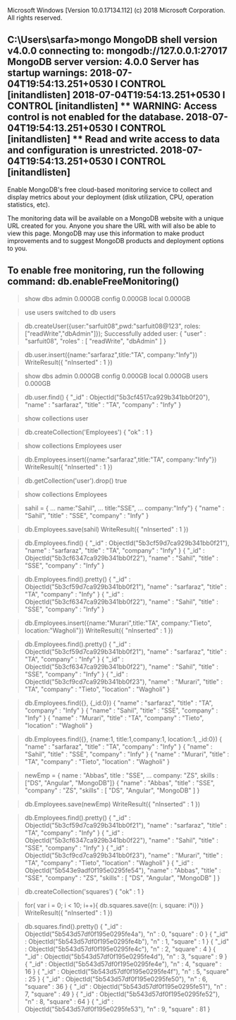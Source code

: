 Microsoft Windows [Version 10.0.17134.112]
(c) 2018 Microsoft Corporation. All rights reserved.

C:\Users\sarfa>mongo
MongoDB shell version v4.0.0
connecting to: mongodb://127.0.0.1:27017
MongoDB server version: 4.0.0
Server has startup warnings:
2018-07-04T19:54:13.251+0530 I CONTROL  [initandlisten]
2018-07-04T19:54:13.251+0530 I CONTROL  [initandlisten] ** WARNING: Access control is not enabled for the database.
2018-07-04T19:54:13.251+0530 I CONTROL  [initandlisten] **          Read and write access to data and configuration is unrestricted.
2018-07-04T19:54:13.251+0530 I CONTROL  [initandlisten]
---
Enable MongoDB's free cloud-based monitoring service to collect and display
metrics about your deployment (disk utilization, CPU, operation statistics,
etc).

The monitoring data will be available on a MongoDB website with a unique
URL created for you. Anyone you share the URL with will also be able to
view this page. MongoDB may use this information to make product
improvements and to suggest MongoDB products and deployment options to you.

To enable free monitoring, run the following command:
db.enableFreeMonitoring()
---

> show dbs
admin   0.000GB
config  0.000GB
local   0.000GB

> use users
switched to db users

> db.createUser({user:"sarfuit08",pwd:"sarfuit08@123", roles:["readWrite","dbAdmin"]});
Successfully added user: { "user" : "sarfuit08", "roles" : [ "readWrite", "dbAdmin" ] }

> db.user.insert({name:"sarfaraz",title:"TA", company:"Infy"})
WriteResult({ "nInserted" : 1 })

> show dbs
admin   0.000GB
config  0.000GB
local   0.000GB
users   0.000GB

> db.user.find()
{ "_id" : ObjectId("5b3cf4517ca929b341bb0f20"), "name" : "sarfaraz", "title" : "TA", "company" : "Infy" }

> show collections
user

> db.createCollection('Employees')
{ "ok" : 1 }

> show collections
Employees
user

> db.Employees.insert({name:"sarfaraz",title:"TA", company:"Infy"})
WriteResult({ "nInserted" : 1 })

> db.getCollection('user').drop()
true

> show collections
Employees

> sahil = {
... name:"Sahil",
... title:"SSE",
... company:"Infy"}
{ "name" : "Sahil", "title" : "SSE", "company" : "Infy" }

> db.Employees.save(sahil)
WriteResult({ "nInserted" : 1 })

> db.Employees.find()
{ "_id" : ObjectId("5b3cf59d7ca929b341bb0f21"), "name" : "sarfaraz", "title" : "TA", "company" : "Infy" }
{ "_id" : ObjectId("5b3cf6347ca929b341bb0f22"), "name" : "Sahil", "title" : "SSE", "company" : "Infy" }

> db.Employees.find().pretty()
{
        "_id" : ObjectId("5b3cf59d7ca929b341bb0f21"),
        "name" : "sarfaraz",
        "title" : "TA",
        "company" : "Infy"
}
{
        "_id" : ObjectId("5b3cf6347ca929b341bb0f22"),
        "name" : "Sahil",
        "title" : "SSE",
        "company" : "Infy"
}

> db.Employees.insert({name:"Murari",title:"TA", company:"Tieto", location:"Wagholi"})
WriteResult({ "nInserted" : 1 })

> db.Employees.find().pretty()
{
        "_id" : ObjectId("5b3cf59d7ca929b341bb0f21"),
        "name" : "sarfaraz",
        "title" : "TA",
        "company" : "Infy"
}
{
        "_id" : ObjectId("5b3cf6347ca929b341bb0f22"),
        "name" : "Sahil",
        "title" : "SSE",
        "company" : "Infy"
}
{
        "_id" : ObjectId("5b3cf9cd7ca929b341bb0f23"),
        "name" : "Murari",
        "title" : "TA",
        "company" : "Tieto",
        "location" : "Wagholi"
}

> db.Employees.find({}, {_id:0})
{ "name" : "sarfaraz", "title" : "TA", "company" : "Infy" }
{ "name" : "Sahil", "title" : "SSE", "company" : "Infy" }
{ "name" : "Murari", "title" : "TA", "company" : "Tieto", "location" : "Wagholi" }

> db.Employees.find({}, {name:1, title:1,company:1, location:1, _id:0})
{ "name" : "sarfaraz", "title" : "TA", "company" : "Infy" }
{ "name" : "Sahil", "title" : "SSE", "company" : "Infy" }
{ "name" : "Murari", "title" : "TA", "company" : "Tieto", "location" : "Wagholi" }

> newEmp = { name : "Abbas", title : "SSE",
... company: "ZS", skills : ["DS", "Angular", "MongoDB"]}
{
        "name" : "Abbas",
        "title" : "SSE",
        "company" : "ZS",
        "skills" : [
                "DS",
                "Angular",
                "MongoDB"
        ]
}

> db.Employees.save(newEmp)
WriteResult({ "nInserted" : 1 })

> db.Employees.find().pretty()
{
        "_id" : ObjectId("5b3cf59d7ca929b341bb0f21"),
        "name" : "sarfaraz",
        "title" : "TA",
        "company" : "Infy"
}
{
        "_id" : ObjectId("5b3cf6347ca929b341bb0f22"),
        "name" : "Sahil",
        "title" : "SSE",
        "company" : "Infy"
}
{
        "_id" : ObjectId("5b3cf9cd7ca929b341bb0f23"),
        "name" : "Murari",
        "title" : "TA",
        "company" : "Tieto",
        "location" : "Wagholi"
}
{
        "_id" : ObjectId("5b543e9adf0f195e0295fe54"),
        "name" : "Abbas",
        "title" : "SSE",
        "company" : "ZS",
        "skills" : [
                "DS",
                "Angular",
                "MongoDB"
        ]
}

> db.createCollection('squares')
{ "ok" : 1 }

> for( var i = 0; i < 10; i++){ db.squares.save({n: i, square: i*i}) }
WriteResult({ "nInserted" : 1 })

> db.squares.find().pretty()
{ "_id" : ObjectId("5b543d57df0f195e0295fe4a"), "n" : 0, "square" : 0 }
{ "_id" : ObjectId("5b543d57df0f195e0295fe4b"), "n" : 1, "square" : 1 }
{ "_id" : ObjectId("5b543d57df0f195e0295fe4c"), "n" : 2, "square" : 4 }
{ "_id" : ObjectId("5b543d57df0f195e0295fe4d"), "n" : 3, "square" : 9 }
{ "_id" : ObjectId("5b543d57df0f195e0295fe4e"), "n" : 4, "square" : 16 }
{ "_id" : ObjectId("5b543d57df0f195e0295fe4f"), "n" : 5, "square" : 25 }
{ "_id" : ObjectId("5b543d57df0f195e0295fe50"), "n" : 6, "square" : 36 }
{ "_id" : ObjectId("5b543d57df0f195e0295fe51"), "n" : 7, "square" : 49 }
{ "_id" : ObjectId("5b543d57df0f195e0295fe52"), "n" : 8, "square" : 64 }
{ "_id" : ObjectId("5b543d57df0f195e0295fe53"), "n" : 9, "square" : 81 }

